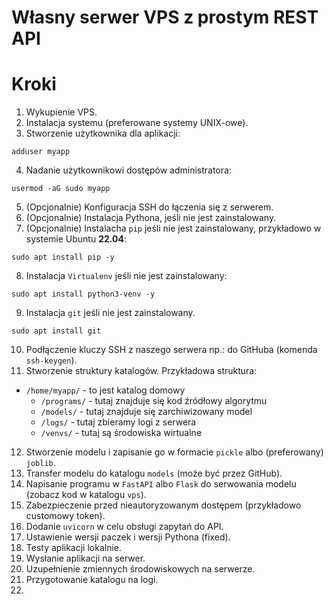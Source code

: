 # Własny serwer VPS z prostym REST API

# Kroki

1. Wykupienie VPS.
2. Instalacja systemu (preferowane systemy UNIX-owe).
3. Stworzenie użytkownika dla aplikacji: 

```shell
adduser myapp
```

4. Nadanie użytkownikowi dostępów administratora:

```shell
usermod -aG sudo myapp
```

5. (Opcjonalnie) Konfiguracja SSH do łączenia się z serwerem.
6. (Opcjonalnie) Instalacja Pythona, jeśli nie jest zainstalowany.
7. (Opcjonalnie) Instalacha `pip` jeśli nie jest zainstalowany, przykładowo w systemie Ubuntu **22.04**:

```shell
sudo apt install pip -y
```

8. Instalacja `Virtualenv` jeśli nie jest zainstalowany:

```shell
sudo apt install python3-venv -y
```

9. Instalacja `git` jeśli nie jest zainstalowany.

```shell
sudo apt install git
```

10. Podłączenie kluczy SSH z naszego serwera np.: do GitHuba (komenda `ssh-keygen`).
11. Stworzenie struktury katalogów. Przykładowa struktura:

- `/home/myapp/` - to jest katalog domowy
  - `/programs/` - tutaj znajduje się kod źródłowy algorytmu
  - `/models/` - tutaj znajduje się zarchiwizowany model
  - `/logs/` - tutaj zbieramy logi z serwera
  - `/venvs/` - tutaj są środowiska wirtualne

12. Stworzenie modelu i zapisanie go w formacie `pickle` albo (preferowany) `joblib`.
13. Transfer modelu do katalogu `models` (może być przez GitHub).
14. Napisanie programu w `FastAPI` albo `Flask` do serwowania modelu (zobacz kod w katalogu `vps`).
15. Zabezpieczenie przed nieautoryzowanym dostępem (przykładowo customowy token).
16. Dodanie `uvicorn` w celu obsługi zapytań do API.
17. Ustawienie wersji paczek i wersji Pythona (fixed).
18. Testy aplikacji lokalnie.
19. Wysłanie aplikacji na serwer.
20. Uzupełnienie zmiennych środowiskowych na serwerze.
21. Przygotowanie katalogu na logi.
22. 